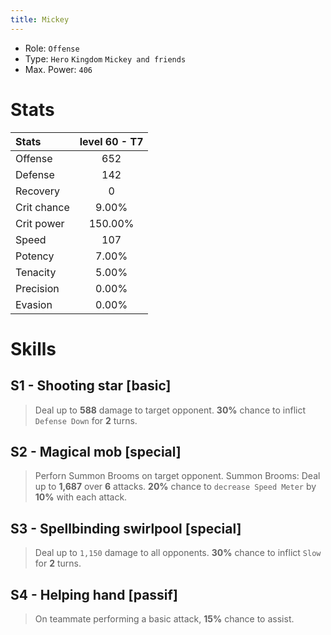 ```yaml
---
title: Mickey
---
```


* Role: `Offense`
* Type: `Hero` `Kingdom` `Mickey and friends`
* Max. Power: `406`

# Stats

|Stats   | level 60 - T7|
|:------------|:-------:|
|Offense      | 652     |
|Defense      | 142     |
|Recovery     | 0       |
|Crit chance  | 9.00%   |
|Crit power   | 150.00% |
|Speed        | 107     |
|Potency      | 7.00%   |
|Tenacity     | 5.00%   |
|Precision    | 0.00%   |
|Evasion      | 0.00%   |

# Skills 

## S1 - Shooting star [basic]
> Deal up to **588** damage to target opponent.
> **30%** chance to inflict `Defense Down` for **2** turns.

## S2 - Magical mob [special]
> Perforn Summon Brooms on target opponent.
> Summon Brooms: Deal up to **1,687** over **6** attacks.
> **20%** chance to `decrease Speed Meter` by **10%** with each attack.

## S3 - Spellbinding swirlpool [special]
> Deal up to `1,150` damage to all opponents.
> **30%** chance to inflict `Slow` for **2** turns.

## S4 - Helping hand [passif]
> On teammate performing a basic attack,
> **15%** chance to assist.
